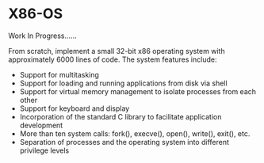 # X86-OS

Work In Progress......

From scratch, implement a small 32-bit x86 operating system with approximately 6000 lines of code. 
The system features include:

- Support for multitasking
- Support for loading and running applications from disk via shell
- Support for virtual memory management to isolate processes from each other
- Support for keyboard and display
- Incorporation of the standard C library to facilitate application development
- More than ten system calls: fork(), execve(), open(), write(), exit(), etc.
- Separation of processes and the operating system into different privilege levels


